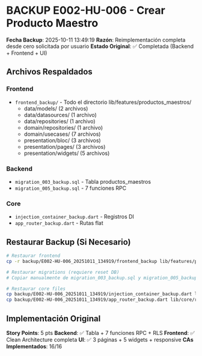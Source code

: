 # BACKUP E002-HU-006 - Crear Producto Maestro

**Fecha Backup**: 2025-10-11 13:49:19
**Razón**: Reimplementación completa desde cero solicitada por usuario
**Estado Original**: ✅ Completada (Backend + Frontend + UI)

## Archivos Respaldados

### Frontend
- `frontend_backup/` - Todo el directorio lib/features/productos_maestros/
  - data/models/ (2 archivos)
  - data/datasources/ (1 archivo)
  - data/repositories/ (1 archivo)
  - domain/repositories/ (1 archivo)
  - domain/usecases/ (7 archivos)
  - presentation/bloc/ (3 archivos)
  - presentation/pages/ (3 archivos)
  - presentation/widgets/ (5 archivos)

### Backend
- `migration_003_backup.sql` - Tabla productos_maestros
- `migration_005_backup.sql` - 7 funciones RPC

### Core
- `injection_container_backup.dart` - Registros DI
- `app_router_backup.dart` - Rutas flat

## Restaurar Backup (Si Necesario)

```bash
# Restaurar frontend
cp -r backup/E002-HU-006_20251011_134919/frontend_backup lib/features/productos_maestros

# Restaurar migrations (requiere reset DB)
# Copiar manualmente de migration_003_backup.sql y migration_005_backup.sql

# Restaurar core files
cp backup/E002-HU-006_20251011_134919/injection_container_backup.dart lib/core/injection/injection_container.dart
cp backup/E002-HU-006_20251011_134919/app_router_backup.dart lib/core/routing/app_router.dart
```

## Implementación Original

**Story Points**: 5 pts
**Backend**: ✅ Tabla + 7 funciones RPC + RLS
**Frontend**: ✅ Clean Architecture completa
**UI**: ✅ 3 páginas + 5 widgets + responsive
**CAs Implementados**: 16/16
